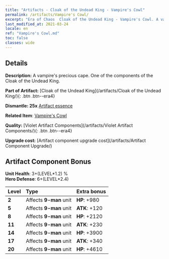 ```yaml
---
title: "Artifacts - Cloak of the Undead King - Vampire's Cowl"
permalink: /artifacts/Vampire's Cowl/
excerpt: "Era of Chaos  Cloak of the Undead King - Vampire's Cowl. A vampire's precious cape. One of the components of the Cloak of the Undead King."
last_modified_at: 2021-03-24
locale: en
ref: "Vampire's Cowl.md"
toc: false
classes: wide
---
```




## Details

 **Description:** A vampire's precious cape. One of the components of the Cloak of the Undead King.

 **Part of Artifact:** [Cloak of the Undead King](/artifacts/Cloak of the Undead King/){: .btn .btn--era4}

 **Dismantle: 25x** [Artifact essence](/Items/con_905/)

 **Related Item**: [Vampire's Cowl](/Items/art_130/)

 **Quality:** [Violet Artifact Components](/artifacts/Violet Artifact Components/){: .btn .btn--era4}

 **Upgrade cost:** [Artifact component upgrade cost](/artifacts/Artifact Component Upgrade/)

## Artifact Component Bonus

  **Unit Health**: 3+(LEVEL\*1.2) %<br/>**Hero Defense**: 6+(LEVEL\*2.4)

  |  Level  | Type |    Extra bonus  | 
  |:--------|:-----|:----------------| 
  | **2** | Affects **9-man** unit | **HP**: +980 | 
  | **5** | Affects **9-man** unit | **ATK**: +120 | 
  | **8** | Affects **9-man** unit | **HP**: +2120 | 
  | **11** | Affects **9-man** unit | **ATK**: +230 | 
  | **14** | Affects **9-man** unit | **HP**: +3900 | 
  | **17** | Affects **9-man** unit | **ATK**: +340 | 
  | **20** | Affects **9-man** unit | **HP**: +4610 | 
